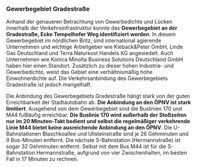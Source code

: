 ### Gewerbegebiet Gradestraße
Anhand der genaueren Betrachtung von Gewerbedichte und Lücken innerhalb der Verkehrsinfrastruktur konnte das 
<span class="marker-label" id="marker-label-whitespot-gewerbegebiet-gradestrasse">**Gewerbegebiet an der Gradestraße</span>, 
Ecke Tempelhofer Weg identifiziert werden**. In diesem Gewerbegebiet im nördlichen Britz, sind international agierende 
Unternehmen und wichtige Arbeitgeber wie Kieback&Peter GmbH, Linde Gas Deutschland und Terra Naturkost Handels KG angesiedelt. 
Auch Unternehmen wie Konica Minolta Business Solutions Deutschland GmbH haben hier einen Standort. Zusätzlich zu dieser 
hohen Industrie- und Gewerbedichte, weist das Gebiet eine verhältnismäßig hohe Einwohnerdichte auf. Die Verkehrsanbindung 
des Gewerbegebiets Gradestraße ist jedoch mangelhaft.

Die Anbindung des Gewerbegebiets Gradestraße hängt stark von der guten Erreichbarkeit der Stadtautobahn ab. 
**Die Anbindung an den ÖPNV ist stark limitiert**. Ausgehend von dem Gewerbegebiet sind die 
<span class="marker-label" id="marker-label-bus-gradestrasse">Buslinien 170</span> und 
<span class="marker-label" id="marker-label-bus-eintrachtsiedlung ">M44</span> fußläufig erreichbar. 
**Die Buslinie 170 wird außerhalb der Stoßzeiten nur im 20 Minuten-Takt bedient und selbst die regelmäßiger 
verkehrende Linie M44 bietet keine ausreichende Anbindung an den ÖPNV**. Die U-Bahnstationen 
<span class="marker-label" id="marker-label-u-blaschkoallee">Blaschkoallee</span> und 
<span class="marker-label" id="marker-label-u-ullsteinstrasse">Ullsteinstraße</span> sind je 26 Gehminuten und 9 Bus-Minuten 
entfernt. Die nächste S-Bahnstation (<span class="marker-label" id="marker-label-s-hermannstrasse">Hermannstraße</span>) 
ist sogar 32 Gehminuten entfernt. Selbst mit dem Bus M44 ist für die S-Bahnstation Hermannstraße, aufgrund von vier 
Zwischenhalten, im besten Fall in 17 Minuten zu rechnen.